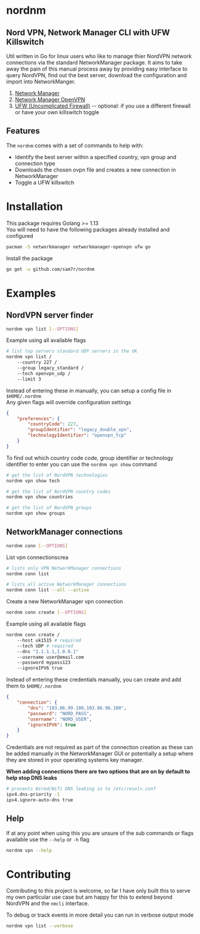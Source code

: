 # nordnm
## Nord VPN, Network Manager CLI with UFW Killswitch


Util written in Go for linux users who like to manage thier NordVPN network connections via the standard NetworkManager package.
It aims to take away the pain of this manual process away by providing easy interface to query NordVPN, find out the best server, download the configuration and import into NetworkManger.

1) [Network Manager](https://www.archlinux.org/packages/extra/x86_64/networkmanager/)
2) [Network Manager OpenVPN](https://www.archlinux.org/packages/extra/x86_64/networkmanager-openvpn/)
3) [UFW (Uncomplicated Firewall)](https://www.archlinux.org/packages/community/any/ufw/) -- optional: if you use a different firewall or have your own killswitch toggle

## Features
The `nordnm` comes with a set of commands to help with:
- Identify the best server within a specified country, vpn group and connection type
- Downloads the chosen ovpn file and creates a new connection in NetworkManager
- Toggle a UFW killswitch

# Installation

This package requires Golang >= 1.13<br />
You will need to have the following packages already installed and configured
```sh
pacman -S networkmanager networkmanager-openvpn ufw go
```
Install the package
```sh
go get -u github.com/sam7r/nordnm
```


# Examples
## NordVPN server finder
```sh
nordnm vpn list [--OPTIONS]
```

Example using all available flags
```sh
# list top servers standard UDP servers in the UK
nordnm vpn list /
    --country 227 /
    --group legacy_standard /
    --tech openvpn_udp /
    --limit 3
```

Instead of entering these in manually, you can setup a config file in `$HOME/.nordnm`<br/>
Any given flags will override configuration settings

```json
{
    "preferences": {
        "countryCode": 227,
        "groupIdentifier": "legacy_double_vpn",
        "technologyIdentifier": "openvpn_tcp"
    }
}

```

To find out which country code code, group identifier or technology identifier to enter you can use the `nordnm vpn show` command

```sh
# get the list of NordVPN technologies
nordnm vpn show tech

# get the list of NordVPN country codes
nordnm vpn show countries

# get the list of NordVPN groups
nordnm vpn show groups
```


## NetworkManager connections
```sh
nordnm conn [--OPTIONS]
```
List vpn connectionscrea
```sh
# lists only VPN NetworkManager connections
nordnm conn list

# lists all active NetworkManager connections
nordnm conn list --all --active
```

Create a new NetworkManager vpn connection
```sh
nordnm conn create [--OPTIONS]
```

Example using all available flags
```sh
nordnm conn create /
    --host uk1515 # required
    --tech UDP # required
    --dns "1.1.1.1,1.0.0.1"
    --username user@email.com
    --password mypass123
    --ignoreIPV6 true
```

Instead of entering these credentials manually, you can create and add them to `$HOME/.nordnm`
```json
{
    "connection": {
        "dns": "103.86.99.100,103.86.96.100",
        "password": "NORD_PASS",
        "username": "NORD_USER",
        "ignoreIPV6": true
    }
}
```
Credentials are not required as part of the connection creation as these can be added manually in the NetworkManager GUI or potentially a setup where they are stored in your operating systems key manager.

**When adding connections there are two options that are on by default to help stop DNS leaks**
```sh
# prevents Wired/Wifi DNS leaking in to /etc/resolv.conf
ipv4.dns-priority -1 
ipv4.ignore-auto-dns true
```

## Help
If at any point when using this you are unsure of the sub commands or flags available use the `--help` or `-h` flag
```sh
nordnm vpn --help
```

# Contributing
Contributing to this project is welcome, so far I have only built this to serve my own particular use case but am happy for this to extend beyond NordVPN and the `nmcli` interface.

To debug or track events in more detail you can run in verbose output mode
```sh
nordnm vpn list --verbose
```